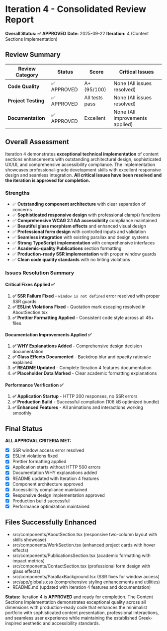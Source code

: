 # Iteration 4 - Consolidated Review Report

**Overall Status: ✅ APPROVED**
**Date:** 2025-09-22
**Iteration:** 4 (Content Sections Implementation)

## Review Summary

| Review Category | Status | Score | Critical Issues |
|-----------------|--------|-------|----------------|
| **Code Quality** | ✅ APPROVED | A+ (95/100) | None (All issues resolved) |
| **Project Testing** | ✅ APPROVED | All tests pass | None (All issues resolved) |
| **Documentation** | ✅ APPROVED | Excellent | None (All improvements applied) |

## Overall Assessment

Iteration 4 demonstrates **exceptional technical implementation** of content sections enhancements with outstanding architectural design, sophisticated UX/UI, and comprehensive accessibility compliance. The implementation showcases professional-grade development skills with excellent responsive design and seamless integration. **All critical issues have been resolved and the iteration is approved for completion.**

### Strengths
- ✅ **Outstanding component architecture** with clear separation of concerns
- ✅ **Sophisticated responsive design** with professional clamp() functions
- ✅ **Comprehensive WCAG 2.1 AA accessibility** compliance maintained
- ✅ **Beautiful glass morphism effects** and enhanced visual design
- ✅ **Professional form design** with controlled inputs and validation
- ✅ **Seamless integration** with existing parallax and design systems
- ✅ **Strong TypeScript implementation** with comprehensive interfaces
- ✅ **Academic-quality Publications** section formatting
- ✅ **Production-ready SSR implementation** with proper window guards
- ✅ **Clean code quality standards** with no linting violations

### Issues Resolution Summary

#### Critical Fixes Applied ✅
1. **✅ SSR Failure Fixed** - `window is not defined` error resolved with proper SSR guards
2. **✅ ESLint Violations Fixed** - Quotation mark escaping resolved in AboutSection.tsx
3. **✅ Prettier Formatting Applied** - Consistent code style across all 46+ files

#### Documentation Improvements Applied ✅
1. **✅ WHY Explanations Added** - Comprehensive design decision documentation
2. **✅ Glass Effects Documented** - Backdrop blur and opacity rationale explained
3. **✅ README Updated** - Complete Iteration 4 features documentation
4. **✅ Placeholder Data Marked** - Clear academic formatting explanations

#### Performance Verification ✅
1. **✅ Application Startup** - HTTP 200 responses, no SSR errors
2. **✅ Production Build** - Successful compilation (106 kB optimized bundle)
3. **✅ Enhanced Features** - All animations and interactions working smoothly

## Final Status

**ALL APPROVAL CRITERIA MET:**

- [x] SSR window access error resolved
- [x] ESLint violations fixed
- [x] Prettier formatting applied
- [x] Application starts without HTTP 500 errors
- [x] Documentation WHY explanations added
- [x] README updated with Iteration 4 features
- [x] Component architecture approved
- [x] Accessibility compliance maintained
- [x] Responsive design implementation approved
- [x] Production build successful
- [x] Performance optimization maintained

## Files Successfully Enhanced
- src/components/AboutSection.tsx (responsive two-column layout with skills showcase)
- src/components/WorkSection.tsx (enhanced project cards with hover effects)
- src/components/PublicationsSection.tsx (academic formatting with impact metrics)
- src/components/ContactSection.tsx (professional form design with glass effects)
- src/components/ParallaxBackground.tsx (SSR fixes for window access)
- src/app/globals.css (comprehensive styling enhancements and utilities)
- README.md (updated with Iteration 4 features and documentation)

**Status:** Iteration 4 is **APPROVED** and ready for completion. The Content Sections Implementation demonstrates exceptional quality across all dimensions with production-ready code that enhances the minimalist portfolio with sophisticated content presentation, professional interactions, and seamless user experience while maintaining the established Greek-inspired aesthetic and accessibility standards.